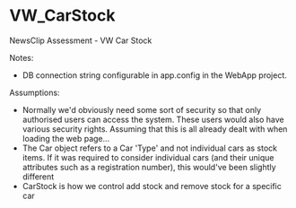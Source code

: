 # VW_CarStock
NewsClip Assessment - VW Car Stock

Notes:
- DB connection string configurable in app.config in the WebApp project.

Assumptions:
- Normally we'd obviously need some sort of security so that only authorised users can access the system. These users would also have various security rights. Assuming that this is all already dealt with when loading the web page...
- The Car object refers to a Car 'Type' and not individual cars as stock items. If it was required to consider individual cars (and their unique attributes such as a registration number), this would've been slightly different
- CarStock is how we control add stock and remove stock for a specific car




